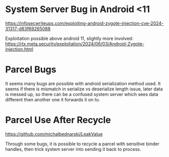 # System Server Bug in Android <11
https://infosecwriteups.com/exploiting-android-zygote-injection-cve-2024-31317-d83f69265088

Exploitation possible above android 11, slightly more involved:
https://rtx.meta.security/exploitation/2024/06/03/Android-Zygote-injection.html

# Parcel Bugs
It seems many bugs are possible with android serialization method used. It seems if there is mismatch in serialize vs deserialize length issue,
later data is messed up, so there can be a confused system server which sees data different then another one it forwards it on to.

# Parcel Use After Recycle
https://github.com/michalbednarski/LeakValue

Through some bugs, it is possible to recycle a parcel with sensitive binder handles, then trick system server into sending it back to process.